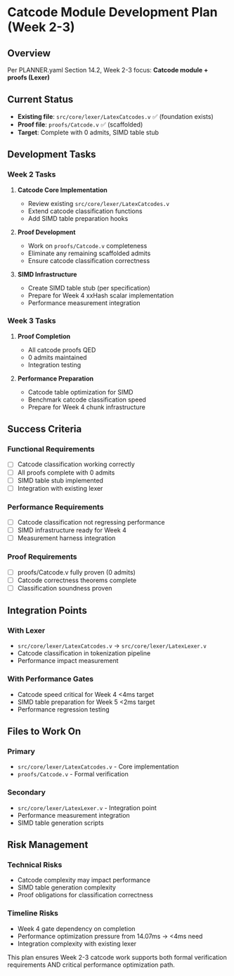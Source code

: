 # Catcode Module Development Plan (Week 2-3)

## Overview
Per PLANNER.yaml Section 14.2, Week 2-3 focus: **Catcode module + proofs (Lexer)**

## Current Status
- **Existing file**: `src/core/lexer/LatexCatcodes.v` ✅ (foundation exists)
- **Proof file**: `proofs/Catcode.v` ✅ (scaffolded)
- **Target**: Complete with 0 admits, SIMD table stub

## Development Tasks

### Week 2 Tasks
1. **Catcode Core Implementation**
   - Review existing `src/core/lexer/LatexCatcodes.v`
   - Extend catcode classification functions
   - Add SIMD table preparation hooks

2. **Proof Development**  
   - Work on `proofs/Catcode.v` completeness
   - Eliminate any remaining scaffolded admits
   - Ensure catcode classification correctness

3. **SIMD Infrastructure**
   - Create SIMD table stub (per specification)
   - Prepare for Week 4 xxHash scalar implementation
   - Performance measurement integration

### Week 3 Tasks
1. **Proof Completion**
   - All catcode proofs QED 
   - 0 admits maintained
   - Integration testing

2. **Performance Preparation**
   - Catcode table optimization for SIMD
   - Benchmark catcode classification speed
   - Prepare for Week 4 chunk infrastructure

## Success Criteria

### Functional Requirements
- [ ] Catcode classification working correctly
- [ ] All proofs complete with 0 admits
- [ ] SIMD table stub implemented
- [ ] Integration with existing lexer

### Performance Requirements  
- [ ] Catcode classification not regressing performance
- [ ] SIMD infrastructure ready for Week 4
- [ ] Measurement harness integration

### Proof Requirements
- [ ] proofs/Catcode.v fully proven (0 admits)
- [ ] Catcode correctness theorems complete
- [ ] Classification soundness proven

## Integration Points

### With Lexer
- `src/core/lexer/LatexCatcodes.v` → `src/core/lexer/LatexLexer.v`
- Catcode classification in tokenization pipeline
- Performance impact measurement

### With Performance Gates
- Catcode speed critical for Week 4 <4ms target
- SIMD table preparation for Week 5 <2ms target
- Performance regression testing

## Files to Work On

### Primary
- `src/core/lexer/LatexCatcodes.v` - Core implementation
- `proofs/Catcode.v` - Formal verification

### Secondary  
- `src/core/lexer/LatexLexer.v` - Integration point
- Performance measurement integration
- SIMD table generation scripts

## Risk Management

### Technical Risks
- Catcode complexity may impact performance
- SIMD table generation complexity
- Proof obligations for classification correctness

### Timeline Risks
- Week 4 gate dependency on completion
- Performance optimization pressure from 14.07ms → <4ms need
- Integration complexity with existing lexer

This plan ensures Week 2-3 catcode work supports both formal verification requirements AND critical performance optimization path.